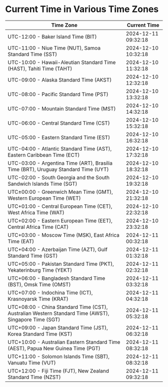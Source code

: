 # Current Time in Various Time Zones

| Time Zone | Current Time |
|-----------|--------------|
| UTC-12:00 - Baker Island Time (BIT) | 2024-12-11 09:32:18 |
| UTC-11:00 - Niue Time (NUT), Samoa Standard Time (SST) | 2024-12-10 10:32:18 |
| UTC-10:00 - Hawaii-Aleutian Standard Time (HAST), Tahiti Time (TAHT) | 2024-12-10 11:32:18 |
| UTC-09:00 - Alaska Standard Time (AKST) | 2024-12-10 12:32:18 |
| UTC-08:00 - Pacific Standard Time (PST) | 2024-12-10 13:32:18 |
| UTC-07:00 - Mountain Standard Time (MST) | 2024-12-10 14:32:18 |
| UTC-06:00 - Central Standard Time (CST) | 2024-12-10 15:32:18 |
| UTC-05:00 - Eastern Standard Time (EST) | 2024-12-10 16:32:18 |
| UTC-04:00 - Atlantic Standard Time (AST), Eastern Caribbean Time (ECT) | 2024-12-10 17:32:18 |
| UTC-03:00 - Argentina Time (ART), Brasília Time (BRT), Uruguay Standard Time (UYT) | 2024-12-10 18:32:18 |
| UTC-02:00 - South Georgia and the South Sandwich Islands Time (SGT) | 2024-12-10 19:32:18 |
| UTC±00:00 - Greenwich Mean Time (GMT), Western European Time (WET) | 2024-12-10 21:32:18 |
| UTC+01:00 - Central European Time (CET), West Africa Time (WAT) | 2024-12-10 22:32:18 |
| UTC+02:00 - Eastern European Time (EET), Central Africa Time (CAT) | 2024-12-10 23:32:18 |
| UTC+03:00 - Moscow Time (MSK), East Africa Time (EAT) | 2024-12-11 00:32:18 |
| UTC+04:00 - Azerbaijan Time (AZT), Gulf Standard Time (GST) | 2024-12-11 01:32:18 |
| UTC+05:00 - Pakistan Standard Time (PKT), Yekaterinburg Time (YEKT) | 2024-12-11 02:32:18 |
| UTC+06:00 - Bangladesh Standard Time (BST), Omsk Time (OMST) | 2024-12-11 03:32:18 |
| UTC+07:00 - Indochina Time (ICT), Krasnoyarsk Time (KRAT) | 2024-12-11 04:32:18 |
| UTC+08:00 - China Standard Time (CST), Australian Western Standard Time (AWST), Singapore Time (SGT) | 2024-12-11 05:32:18 |
| UTC+09:00 - Japan Standard Time (JST), Korea Standard Time (KST) | 2024-12-11 06:32:18 |
| UTC+10:00 - Australian Eastern Standard Time (AEST), Papua New Guinea Time (PGT) | 2024-12-11 08:32:18 |
| UTC+11:00 - Solomon Islands Time (SBT), Vanuatu Time (VUT) | 2024-12-11 08:32:18 |
| UTC+12:00 - Fiji Time (FJT), New Zealand Standard Time (NZST) | 2024-12-11 09:32:18 |
